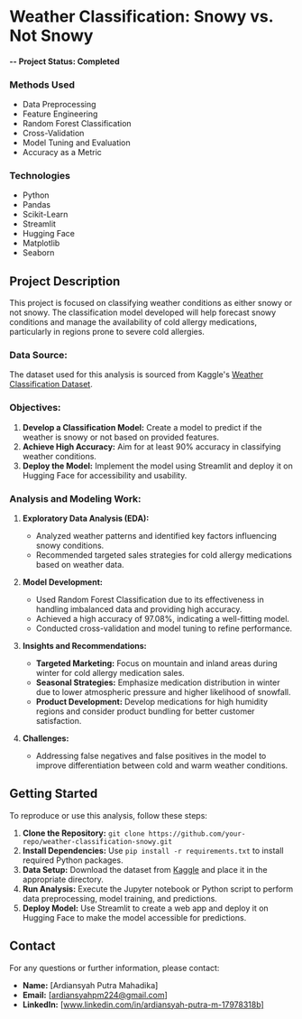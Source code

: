 # Weather Classification: Snowy vs. Not Snowy

#### -- Project Status: Completed

### Methods Used
* Data Preprocessing
* Feature Engineering
* Random Forest Classification
* Cross-Validation
* Model Tuning and Evaluation
* Accuracy as a Metric

### Technologies
* Python
* Pandas
* Scikit-Learn
* Streamlit
* Hugging Face
* Matplotlib
* Seaborn

## Project Description

This project is focused on classifying weather conditions as either snowy or not snowy. The classification model developed will help forecast snowy conditions and manage the availability of cold allergy medications, particularly in regions prone to severe cold allergies. 

### Data Source:
The dataset used for this analysis is sourced from Kaggle's [Weather Classification Dataset](https://www.kaggle.com/datasets/brllrb/uber-and-lyft-dataset-boston-ma).

### Objectives:
1. **Develop a Classification Model:** Create a model to predict if the weather is snowy or not based on provided features.
2. **Achieve High Accuracy:** Aim for at least 90% accuracy in classifying weather conditions.
3. **Deploy the Model:** Implement the model using Streamlit and deploy it on Hugging Face for accessibility and usability.

### Analysis and Modeling Work:
1. **Exploratory Data Analysis (EDA):**
   - Analyzed weather patterns and identified key factors influencing snowy conditions.
   - Recommended targeted sales strategies for cold allergy medications based on weather data.

2. **Model Development:**
   - Used Random Forest Classification due to its effectiveness in handling imbalanced data and providing high accuracy.
   - Achieved a high accuracy of 97.08%, indicating a well-fitting model.
   - Conducted cross-validation and model tuning to refine performance.

3. **Insights and Recommendations:**
   - **Targeted Marketing:** Focus on mountain and inland areas during winter for cold allergy medication sales.
   - **Seasonal Strategies:** Emphasize medication distribution in winter due to lower atmospheric pressure and higher likelihood of snowfall.
   - **Product Development:** Develop medications for high humidity regions and consider product bundling for better customer satisfaction.

4. **Challenges:**
   - Addressing false negatives and false positives in the model to improve differentiation between cold and warm weather conditions.

## Getting Started

To reproduce or use this analysis, follow these steps:
1. **Clone the Repository:** `git clone https://github.com/your-repo/weather-classification-snowy.git`
2. **Install Dependencies:** Use `pip install -r requirements.txt` to install required Python packages.
3. **Data Setup:** Download the dataset from [Kaggle](https://www.kaggle.com/datasets/brllrb/uber-and-lyft-dataset-boston-ma) and place it in the appropriate directory.
4. **Run Analysis:** Execute the Jupyter notebook or Python script to perform data preprocessing, model training, and predictions.
5. **Deploy Model:** Use Streamlit to create a web app and deploy it on Hugging Face to make the model accessible for predictions.

## Contact

For any questions or further information, please contact:

- **Name:** [Ardiansyah Putra Mahadika]
- **Email:** [ardiansyahpm224@gmail.com]
- **LinkedIn:** [www.linkedin.com/in/ardiansyah-putra-m-17978318b]
